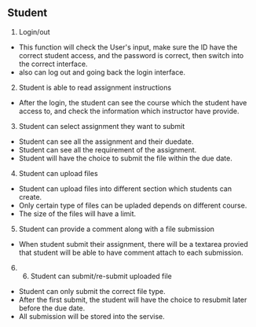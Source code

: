 ## Student
1. Login/out
  - This function will check the User's input, make sure the ID have the correct student access, and the password is correct, then switch into the correct interface.
  - also can log out and going back the login interface.
2. Student is able to read assignment instructions
  - After the login, the student can see the course which the student have access to, and check the information which instructor have provide.
3. Student can select assignment they want to submit
  - Student can see all the assignment and their duedate.
  - Student can see all the requirement of the assignment.
  - Student will have the choice to submit the file within the due date.
4. Student can upload files 
  - Student can upload files into different section which students can create.
  - Only certain type of files can be upladed depends on different course.
  - The size of the files will have a limit.
5. Student can provide a comment along with a file submission
  - When student submit their assignment, there will be a textarea provied that student will be able to have comment attach to each submission.
6. 6. Student can submit/re-submit uploaded file 
  - Student can only submit the correct file type.
  - After the first submit, the student will have the choice to resubmit later before the due date.
  - All submission will be stored into the servise.
